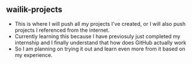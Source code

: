 ## wailik-projects

- This is where I will push all my projects I've created, or I will also push projects I referenced from the internet. 
- Currently learning this because I have previosuly just completed my internship and I finally understand that how does GitHub actually work 
- So I am planning on trying it out and learn even more from it based on my experience. 